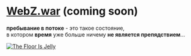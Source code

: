 # [WebZ.war](/server-jar.md) (coming soon)

**пребывание в потоке** - это такое состояние,  
в котором **время** уже больше ничему **не является препядствием**...

[<img src="http://f1.bcbits.com/img/a0002831519_10.jpg" style="max-width:100%" title="The Floor Is Jelly">](http://music.disasterpeace.com/album/the-floor-is-jelly-ost)
